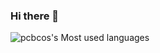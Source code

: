 ### Hi there 👋

<!--
**pcbcos/pcbcos** is a ✨ _special_ ✨ repository because its `README.md` (this file) appears on your GitHub profile.

Here are some ideas to get you started:

- 🔭 I’m currently working on ...
- 🌱 I’m currently learning ...
- 👯 I’m looking to collaborate on ...
- 🤔 I’m looking for help with ...
- 💬 Ask me about ...
- 📫 How to reach me: ...
- 😄 Pronouns: ...
- ⚡ Fun fact: ...
-->
![pcbcos's Most used languages](https://github-readme-stats.vercel.app/api/top-langs?username=pcbcos&show_icons=true&count_private=true&theme=gotham)
